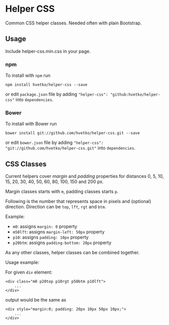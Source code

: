 # Helper CSS

Common CSS helper classes. Needed often with plain Bootstrap.

## Usage

Include helper-css.min.css in your page.

### npm

To install with `npm` run

```
npm install hvetko/helper-css --save
```

or edit `package.json` file by adding `"helper-css": "github:hvetko/helper-css"` into `dependencies`.

### Bower

To install with Bower run

```
bower install git://github.com/hvetko/helper-css.git --save
```

or edit `bower.json` file by adding `"helper-css": "git://github.com/hvetko/helper-css.git"` into `dependencies`.

## CSS Classes

Current helpers cover _margin_ and _padding_ properties for distances 0, 5, 10, 15, 20, 30, 40, 50, 60, 80, 100, 150 and 200 px.

Margin classes starts with `m`, padding classes starts `p`. 

Following is the number that represents space in pixels and (optional) direction. Direction can be `top`, `lft`, `rgt` and `btm`.

Example:

* `m0`: assigns `margin: 0` property
* `m50lft`: assigns `margin-left: 50px` property
* `p10`: assigns `padding: 10px` property
* `p20btm`: assigns `padding-bottom: 20px` property

As any other classes, helper classes can be combined together.

Usage example:  

For given `div` element:

```
<div class="m0 p20top p10rgt p50btm p10lft">
    ...
</div>
```

output would be the same as

```
<div style="margin:0; padding: 20px 10px 50px 10px;">
    ...
</div>
```
